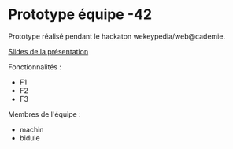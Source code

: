 # Prototype équipe -42 

Prototype réalisé pendant le hackaton wekeypedia/web@cademie.

[Slides de la présentation]()

Fonctionnalités :

- F1
- F2
- F3

Membres de l'équipe :

- machin
- bidule

